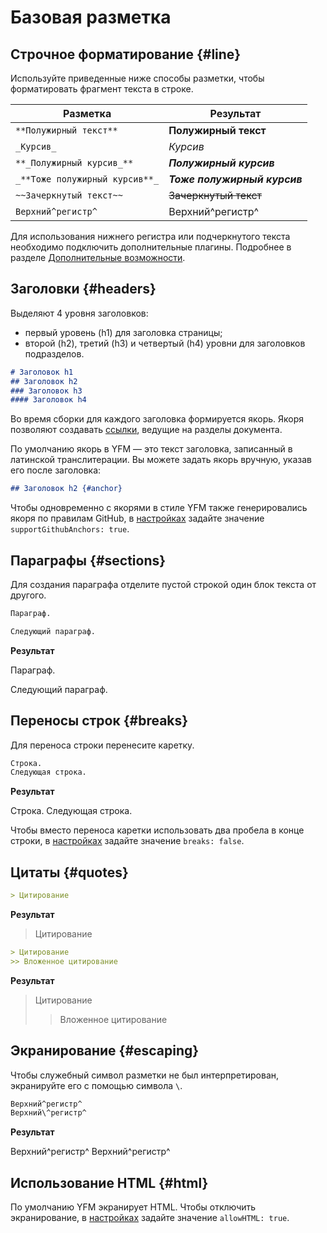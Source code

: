 # Базовая разметка

## Строчное форматирование {#line}

Используйте приведенные ниже способы разметки, чтобы форматировать фрагмент текста в строке.

Разметка | Результат
----- | -----
`**Полужирный текст**` | **Полужирный текст**
`_Курсив_` | _Курсив_
`**_Полужирный курсив_**` | **_Полужирный курсив_** 
`_**Тоже полужирный курсив**_` | _**Тоже полужирный курсив**_
`~~Зачеркнутый текст~~` | ~~Зачеркнутый текст~~
`Верхний^регистр^` | Верхний^регистр^

Для использования нижнего регистра или подчеркнутого текста необходимо подключить дополнительные плагины. Подробнее в разделе [Дополнительные возможности](./additional.md).

## Заголовки {#headers}

Выделяют 4 уровня заголовков:
* первый уровень (h1) для заголовка страницы;
* второй (h2), третий (h3) и четвертый (h4) уровни для заголовков подразделов.

```markdown
# Заголовок h1
## Заголовок h2
### Заголовок h3
#### Заголовок h4
```

Во время сборки для каждого заголовка формируется якорь. Якоря позволяют создавать [ссылки](./links.md), ведущие на разделы документа.

По умолчанию якорь в YFM — это текст заголовка, записанный в латинской транслитерации. Вы можете задать якорь вручную, указав его после заголовка:

```markdown
## Заголовок h2 {#anchor}
```

Чтобы одновременно с якорями в стиле YFM также генерировались якоря по правилам GitHub, в [настройках](../settings.md) задайте значение `supportGithubAnchors: true`.

## Параграфы {#sections}

Для создания параграфа отделите пустой строкой один блок текста от другого.

```markdown
Параграф.

Следующий параграф.
```

**Результат**

Параграф.

Следующий параграф.

## Переносы строк {#breaks}

Для переноса строки перенесите каретку.
```markdown
Строка.
Следующая строка.
```

**Результат**

Строка.
Следующая строка.

Чтобы вместо переноса каретки использовать два пробела в конце строки, в [настройках](../settings.md) задайте значение `breaks: false`. 

## Цитаты {#quotes}

```markdown
> Цитирование
```

**Результат**

> Цитирование

```markdown
> Цитирование
>> Вложенное цитирование
```

**Результат**

> Цитирование
>> Вложенное цитирование

## Экранирование {#escaping}

Чтобы служебный символ разметки не был интерпретирован, экранируйте его с помощью символа `\`.

```markdown
Верхний^регистр^
Верхний\^регистр^
```
**Результат**

Верхний^регистр^
Верхний\^регистр^

## Использование HTML {#html}

По умолчанию YFM экранирует HTML. Чтобы отключить экранирование, в [настройках](../settings.md) задайте значение `allowHTML: true`.
